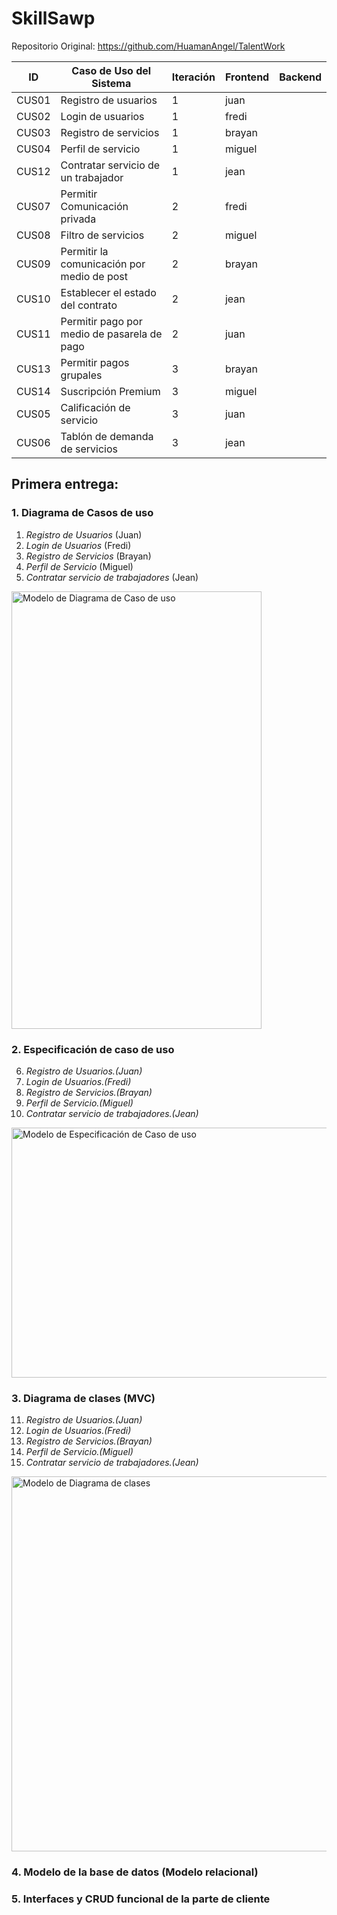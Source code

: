# SkillSawp
Repositorio Original: https://github.com/HuamanAngel/TalentWork

| ID    | Caso de Uso del Sistema                 | Iteración | Frontend | Backend  |
|-------|-----------------------------------------|-----------|----------|----------|
| CUS01 | Registro de usuarios                   | 1         | juan     |          |
| CUS02 | Login de usuarios                      | 1         | fredi   |          |
| CUS03 | Registro de servicios                  | 1         | brayan   |          |
| CUS04 | Perfil de servicio                     | 1         | miguel   |          |
| CUS12 | Contratar servicio de un trabajador    | 1         | jean     |          |
| CUS07 | Permitir Comunicación privada           | 2         | fredi   |          |
| CUS08 | Filtro de servicios                    | 2         | miguel   |          |
| CUS09 | Permitir la comunicación por medio de post | 2     | brayan   |          |
| CUS10 | Establecer el estado del contrato      | 2         | jean     |          |
| CUS11 | Permitir pago por medio de pasarela de pago | 2  | juan     |          |
| CUS13 | Permitir pagos grupales                | 3         | brayan   |          |
| CUS14 | Suscripción Premium                    | 3         | miguel   |          |
| CUS05 | Calificación de servicio               | 3         | juan     |          |
| CUS06 | Tablón de demanda de servicios          | 3         | jean     |          |

## Primera entrega:
### 1. Diagrama de Casos de uso

1. *Registro de Usuarios* (Juan)
2. *Login de Usuarios* (Fredi)
3. *Registro de Servicios* (Brayan)
4. *Perfil de Servicio* (Miguel)
5. *Contratar servicio de trabajadores* (Jean)

<img src="https://diagramaweb.com/wp-content/uploads/2020/09/diagrama-casos-de-uso-pasos-1.png" alt="Modelo de Diagrama de Caso de uso" width="400" height="700" />


### 2. Especificación de caso de uso

6. *Registro de Usuarios.(Juan)*
7. *Login de Usuarios.(Fredi)*
8. *Registro de Servicios.(Brayan)*
9. *Perfil de Servicio.(Miguel)*
10. *Contratar servicio de trabajadores.(Jean)*

<img src="https://proyectopnfi.webcindario.com/img/especificacionaltonivelbienes.png" alt="Modelo de Especificación de Caso de uso" width="700" height="400" />

### 3. Diagrama de clases (MVC)

11. *Registro de Usuarios.(Juan)*
12. *Login de Usuarios.(Fredi)*
13. *Registro de Servicios.(Brayan)*
14. *Perfil de Servicio.(Miguel)*
15. *Contratar servicio de trabajadores.(Jean)*

<img src="https://www.researchgate.net/profile/Carlos-Jaimez-Gonzalez/publication/331559090/figure/fig2/AS:733558352130048@1551905348694/Diagrama-de-clases-y-patron-de-diseno-MVC.png" alt="Modelo de Diagrama de clases" width="700" height="600" />

### 4. Modelo de la base de datos (Modelo relacional)
### 5. Interfaces y CRUD funcional de la parte de cliente
